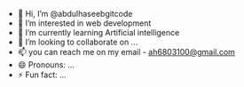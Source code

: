 - 👋 Hi, I’m @abdulhaseebgitcode
- 👀 I’m interested in web development 
- 🌱 I’m currently learning Artificial intelligence
- 💞️ I’m looking to collaborate on ...
- 📫 you can reach me on my email - ah6803100@gmail.com
- 😄 Pronouns: ...
- ⚡ Fun fact: ...

<!---
abdulhaseebgitcodes/abdulhaseebgitcodes is a ✨ special ✨ repository because its `README.md` (this file) appears on your GitHub profile.
You can click the Preview link to take a look at your changes.
--->
